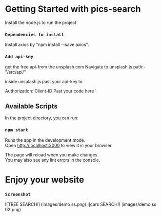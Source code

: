 # Getting Started with pics-search 
 Install the node.js to run the project 
 
 ### `Dependencies to install` 
 Install axios by "npm install --save axios".

 ### `Add api-key `
 get the free api-from the unsplash.com
 Navigate to unsplash.js path:- "/src/api/"

 inside unsplash.js past your api-key to 

 Authorization:'Client-ID  Past your code here '


## Available Scripts

In the project directory, you can run:

### `npm start`

Runs the app in the development mode.\
Open [http://localhost:3000](http://localhost:3000) to view it in your browser.

The page will reload when you make changes.\
You may also see any lint errors in the console.


# Enjoy your website

### `Screenshot`
![TREE SEARCH!] (images/demo ss.png)
![cars SEARCH!] (images/demo ss 02.png)


